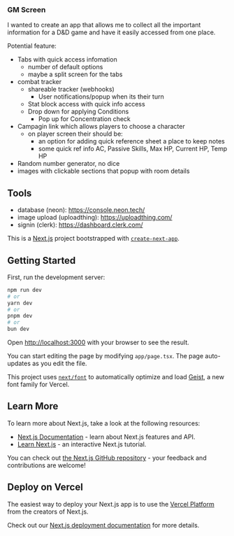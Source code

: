 ### GM Screen
I wanted to create an app that allows me to collect all the important information for a D&D game and have it easily accessed from one place.


Potential feature:
- Tabs with quick access infomation
   - number of default options
   - maybe a split screen for the tabs
- combat tracker
   - shareable tracker (webhooks)
       - User notifications/popup when its their turn
   - Stat block access with quick info access
   - Drop down for applying Conditions
       - Pop up for Concentration check
- Campagin link which allows players to choose a character
    - on player screen their should be:
        - an option for adding quick reference sheet a place to keep notes
        - some quick ref info AC, Passive Skills, Max HP, Current HP, Temp HP
- Random number generator, no dice
- images with clickable sections that popup with room details

## Tools

- database (neon): https://console.neon.tech/
- image upload (uploadthing): https://uploadthing.com/
- signin (clerk): https://dashboard.clerk.com/

This is a [Next.js](https://nextjs.org) project bootstrapped with [`create-next-app`](https://nextjs.org/docs/app/api-reference/cli/create-next-app).

## Getting Started

First, run the development server:

```bash
npm run dev
# or
yarn dev
# or
pnpm dev
# or
bun dev
```

Open [http://localhost:3000](http://localhost:3000) with your browser to see the result.

You can start editing the page by modifying `app/page.tsx`. The page auto-updates as you edit the file.

This project uses [`next/font`](https://nextjs.org/docs/app/building-your-application/optimizing/fonts) to automatically optimize and load [Geist](https://vercel.com/font), a new font family for Vercel.

## Learn More

To learn more about Next.js, take a look at the following resources:

- [Next.js Documentation](https://nextjs.org/docs) - learn about Next.js features and API.
- [Learn Next.js](https://nextjs.org/learn) - an interactive Next.js tutorial.

You can check out [the Next.js GitHub repository](https://github.com/vercel/next.js) - your feedback and contributions are welcome!

## Deploy on Vercel

The easiest way to deploy your Next.js app is to use the [Vercel Platform](https://vercel.com/new?utm_medium=default-template&filter=next.js&utm_source=create-next-app&utm_campaign=create-next-app-readme) from the creators of Next.js.

Check out our [Next.js deployment documentation](https://nextjs.org/docs/app/building-your-application/deploying) for more details.

